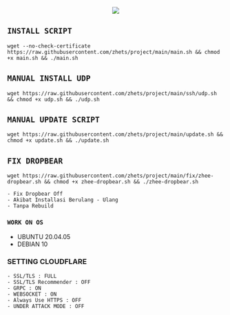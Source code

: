 <p align="center">
<img src="https://readme-typing-svg.herokuapp.com?color=%2336BCF7&center=true&vCenter=true&lines=S+C+R+I+P+T+ㅤ+B+Y+ㅤ+Zhee+V+P+N" />
</p>

## `INSTALL SCRIPT`
<pre><code>wget --no-check-certificate https://raw.githubusercontent.com/zhets/project/main/main.sh && chmod +x main.sh && ./main.sh
</code></pre>

## `MANUAL INSTALL UDP`
<pre><code>wget https://raw.githubusercontent.com/zhets/project/main/ssh/udp.sh && chmod +x udp.sh && ./udp.sh
</code></pre>

## `MANUAL UPDATE SCRIPT`
<pre><code>wget https://raw.githubusercontent.com/zhets/project/main/update.sh && chmod +x update.sh && ./update.sh</code></pre>

## `FIX DROPBEAR`
<pre><code>wget https://raw.githubusercontent.com/zhets/project/main/fix/zhee-dropbear.sh && chmod +x zhee-dropbear.sh && ./zhee-dropbear.sh</code></pre>

```
- Fix Dropbear Off
- Akibat Installasi Berulang - Ulang
- Tanpa Rebuild
```

### `WORK ON OS`
- UBUNTU 20.04.05
- DEBIAN 10

### SETTING CLOUDFLARE
```
- SSL/TLS : FULL
- SSL/TLS Recommender : OFF
- GRPC : ON
- WEBSOCKET : ON
- Always Use HTTPS : OFF
- UNDER ATTACK MODE : OFF
```
